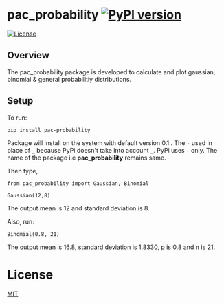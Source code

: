 # pac_probability [![PyPI version](https://badge.fury.io/py/pac-probability.svg)](https://badge.fury.io/py/pac-probability)
[![License](https://img.shields.io/github/license/dA505819/pac_probability)](https://github.com/dA505819/pac_probability/blob/master/LICENSE.md)

## Overview

The pac_probability package is developed to calculate and plot gaussian, binomial & general probabilitiy distributions.

## Setup

To run:
```
pip install pac-probability
```
Package will install on the system with default version 0.1 . The ```-``` used in place of ```_``` because PyPi doesn't take into account ```_```. PyPi uses ```-``` only. The name of the package i.e **pac_probability** remains same.

Then type,
```
from pac_probability import Gaussian, Binomial

Gaussian(12,8)
```
The output mean is 12 and standard deviation is 8.

Also, run:
```
Binomial(0.8, 21)
```
The output mean is 16.8, standard deviation is 1.8330, p is 0.8 and n is 21.

# License
[MIT](https://github.com/dA505819/pac_probability/blob/master/LICENSE)
